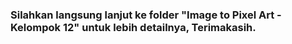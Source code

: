### Silahkan langsung lanjut ke folder "Image to Pixel Art - Kelompok 12" untuk lebih detailnya, Terimakasih.
